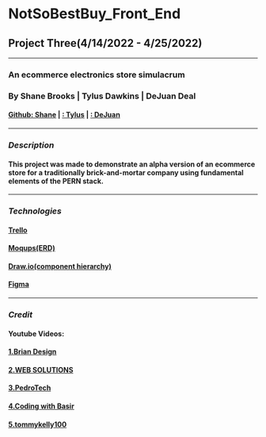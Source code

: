 # NotSoBestBuy_Front_End
## Project Three(4/14/2022 - 4/25/2022)
***
### An ecommerce electronics store simulacrum 
### By Shane Brooks | Tylus Dawkins | DeJuan Deal
#### [Github: Shane](https://github.com/SDBrooks) | [: Tylus](https://github.com/TylusDawkins) | [: DeJuan](https://github.com/dealhouse)
***
### ***Description***
#### **This project was made to demonstrate an alpha version of an ecommerce store for a traditionally brick-and-mortar company using fundamental elements of the PERN stack.**
***
### ***Technologies***
#### [Trello](https://trello.com/b/nNntNJG1/notsobestbuy)
#### [Moqups(ERD)](https://app.moqups.com/CaiAJApoNcAi06LdrGxOvmAcR1923fO1/view/page/a263b81f0)
#### [Draw.io(component hierarchy)](https://drive.google.com/file/d/1o5IHsSE-GV4SQr5qX734H7fMcZq7ylbZ/view?usp=sharing)
#### [Figma](https://www.figma.com/file/SiGomZR1PH01If9oXDTcIo/Project-3?node-id=0%3A1)
***
### ***Credit***
#### Youtube Videos: 
#### [1.Brian Design](https://www.youtube.com/watch?v=fL8cFqhTHwA)
#### [2.WEB SOLUTIONS](https://www.youtube.com/watch?v=1fAvRKCjdc0)
#### [3.PedroTech](https://www.youtube.com/watch?v=x7niho285qs)
#### [4.Coding with Basir](https://www.youtube.com/watch?v=AmIdY1Eb8tY)
#### [5.tommykelly100](https://www.youtube.com/watch?v=BmVVkpCBWpQ)
